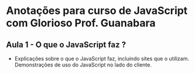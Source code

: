 # Anotações para curso de JavaScript com Glorioso Prof. Guanabara

## Aula 1 - O que o JavaScript faz ?
 - Explicações sobre o que o JavaScript faz, incluindo sites que o utilizam.
 Demonstrações de uso do JavaScript no lado do cliente.
